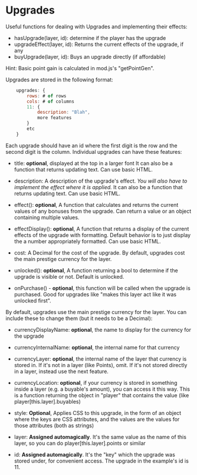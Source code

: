 # Upgrades

Useful functions for dealing with Upgrades and implementing their effects:

- hasUpgrade(layer, id): determine if the player has the upgrade
- upgradeEffect(layer, id): Returns the current effects of the upgrade, if any
- buyUpgrade(layer, id): Buys an upgrade directly (if affordable)

Hint: Basic point gain is calculated in mod.js's "getPointGen".

Upgrades are stored in the following format:

```js
    upgrades: {
        rows: # of rows
        cols: # of columns
        11: {
            description: "Blah",
            more features
        }
        etc
    }
```

Each upgrade should have an id where the first digit is the row and the second digit is the column.
Individual upgrades can have these features:

- title: **optional**, displayed at the top in a larger font
         It can also be a function that returns updating text. Can use basic HTML.

- description: A description of the upgrade's effect. *You will also have to implement the effect where it is applied.*
        It can also be a function that returns updating text. Can use basic HTML.

- effect(): **optional**, A function that calculates and returns the current values of any bonuses from the upgrade.
    Can return a value or an object containing multiple values.

- effectDisplay(): **optional**, A function that returns a display of the current effects of the upgrade with
                    formatting. Default behavior is to just display the a number appropriately formatted. Can use basic HTML.

- cost: A Decimal for the cost of the upgrade. By default, upgrades cost the main prestige currency for the layer.

- unlocked(): **optional**, A function returning a bool to determine if the upgrade is visible or not. Default is unlocked.

- onPurchase() - **optional**, this function will be called when the upgrade is purchased.
                 Good for upgrades like "makes this layer act like it was unlocked first".

By default, upgrades use the main prestige currency for the layer. You can include these to change them (but it needs to be a Decimal):
- currencyDisplayName: **optional**, the name to display for the currency for the upgrade
- currencyInternalName: **optional**, the internal name for that currency
- currencyLayer: **optional**, the internal name of the layer that currency is stored in.
                 If it's not in a layer (like Points), omit. If it's not stored directly in a layer, instead use the next feature.
- currencyLocation: **optional**, if your currency is stored in something inside a layer (e.g. a buyable's amount), you can access it this way.
                    This is a function returning the object in "player" that contains the value (like player[this.layer].buyables)

- style: **Optional**, Applies CSS to this upgrade, in the form of an object where the keys are CSS attributes,
         and the values are the values for those attributes (both as strings)

- layer: **Assigned automagically**. It's the same value as the name of this layer, so you can do player[this.layer].points or similar

- id: **Assigned automagically**. It's the "key" which the upgrade was stored under, for convenient access.
      The upgrade in the example's id is 11.